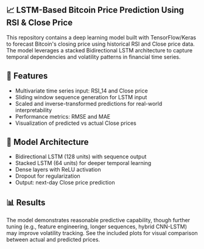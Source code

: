 ## 📈 LSTM-Based Bitcoin Price Prediction Using RSI & Close Price
This repository contains a deep learning model built with TensorFlow/Keras to forecast Bitcoin's closing price using historical RSI and Close price data. The model leverages a stacked Bidirectional LSTM architecture to capture temporal dependencies and volatility patterns in financial time series.
## 🔧 Features
- Multivariate time series input: RSI_14 and Close price
- Sliding window sequence generation for LSTM input
- Scaled and inverse-transformed predictions for real-world interpretability
- Performance metrics: RMSE and MAE
- Visualization of predicted vs actual Close prices
## 🧠 Model Architecture
- Bidirectional LSTM (128 units) with sequence output
- Stacked LSTM (64 units) for deeper temporal learning
- Dense layers with ReLU activation
- Dropout for regularization
- Output: next-day Close price prediction
## 📊 Results
The model demonstrates reasonable predictive capability, though further tuning (e.g., feature engineering, longer sequences, hybrid CNN-LSTM) may improve volatility tracking. See the included plots for visual comparison between actual and predicted prices.

